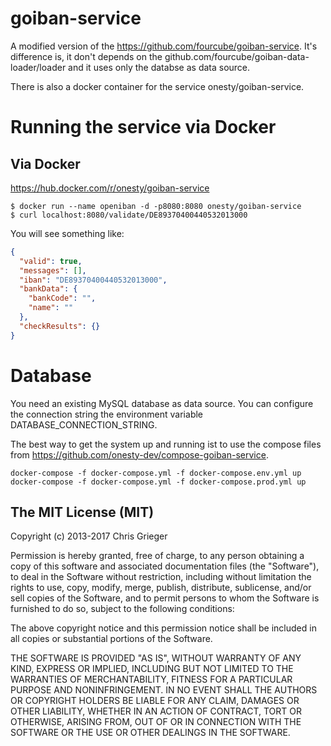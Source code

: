 goiban-service
==============

A modified version of the https://github.com/fourcube/goiban-service. It's difference is, it don't depends on the github.com/fourcube/goiban-data-loader/loader and it uses only the databse as data source.

There is also a docker container for the service onesty/goiban-service.

# Running the service via Docker

## Via Docker

https://hub.docker.com/r/onesty/goiban-service

```
$ docker run --name openiban -d -p8080:8080 onesty/goiban-service
$ curl localhost:8080/validate/DE89370400440532013000
```

You will see something like:

```json
{
  "valid": true,
  "messages": [],
  "iban": "DE89370400440532013000",
  "bankData": {
    "bankCode": "",
    "name": ""
  },
  "checkResults": {}
}
```

# Database

You need an existing MySQL database as data source. You can configure the connection string the environment variable DATABASE_CONNECTION_STRING.

The best way to get the system up and running ist to use the compose files from https://github.com/onesty-dev/compose-goiban-service.

```
docker-compose -f docker-compose.yml -f docker-compose.env.yml up
docker-compose -f docker-compose.yml -f docker-compose.prod.yml up

```


The MIT License (MIT)
------
Copyright (c) 2013-2017 Chris Grieger

Permission is hereby granted, free of charge, to any person obtaining a copy
of this software and associated documentation files (the "Software"), to deal
in the Software without restriction, including without limitation the rights
to use, copy, modify, merge, publish, distribute, sublicense, and/or sell
copies of the Software, and to permit persons to whom the Software is
furnished to do so, subject to the following conditions:

The above copyright notice and this permission notice shall be included in
all copies or substantial portions of the Software.

THE SOFTWARE IS PROVIDED "AS IS", WITHOUT WARRANTY OF ANY KIND, EXPRESS OR
IMPLIED, INCLUDING BUT NOT LIMITED TO THE WARRANTIES OF MERCHANTABILITY,
FITNESS FOR A PARTICULAR PURPOSE AND NONINFRINGEMENT. IN NO EVENT SHALL THE
AUTHORS OR COPYRIGHT HOLDERS BE LIABLE FOR ANY CLAIM, DAMAGES OR OTHER
LIABILITY, WHETHER IN AN ACTION OF CONTRACT, TORT OR OTHERWISE, ARISING FROM,
OUT OF OR IN CONNECTION WITH THE SOFTWARE OR THE USE OR OTHER DEALINGS IN
THE SOFTWARE.
